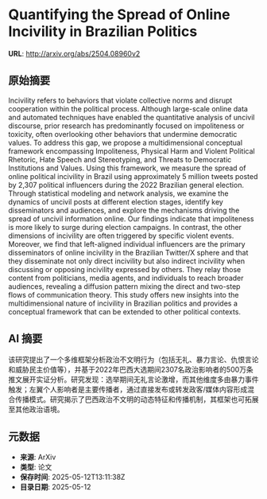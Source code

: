 # Quantifying the Spread of Online Incivility in Brazilian Politics

**URL**: http://arxiv.org/abs/2504.08960v2

## 原始摘要

Incivility refers to behaviors that violate collective norms and disrupt
cooperation within the political process. Although large-scale online data and
automated techniques have enabled the quantitative analysis of uncivil
discourse, prior research has predominantly focused on impoliteness or
toxicity, often overlooking other behaviors that undermine democratic values.
To address this gap, we propose a multidimensional conceptual framework
encompassing Impoliteness, Physical Harm and Violent Political Rhetoric, Hate
Speech and Stereotyping, and Threats to Democratic Institutions and Values.
Using this framework, we measure the spread of online political incivility in
Brazil using approximately 5 million tweets posted by 2,307 political
influencers during the 2022 Brazilian general election. Through statistical
modeling and network analysis, we examine the dynamics of uncivil posts at
different election stages, identify key disseminators and audiences, and
explore the mechanisms driving the spread of uncivil information online. Our
findings indicate that impoliteness is more likely to surge during election
campaigns. In contrast, the other dimensions of incivility are often triggered
by specific violent events. Moreover, we find that left-aligned individual
influencers are the primary disseminators of online incivility in the Brazilian
Twitter/X sphere and that they disseminate not only direct incivility but also
indirect incivility when discussing or opposing incivility expressed by others.
They relay those content from politicians, media agents, and individuals to
reach broader audiences, revealing a diffusion pattern mixing the direct and
two-step flows of communication theory. This study offers new insights into the
multidimensional nature of incivility in Brazilian politics and provides a
conceptual framework that can be extended to other political contexts.


## AI 摘要

该研究提出了一个多维框架分析政治不文明行为（包括无礼、暴力言论、仇恨言论和威胁民主价值等），并基于2022年巴西大选期间2307名政治影响者的500万条推文展开实证分析。研究发现：选举期间无礼言论激增，而其他维度多由暴力事件触发；左翼个人影响者是主要传播者，通过直接发布或转发政客/媒体内容形成混合传播模式。研究揭示了巴西政治不文明的动态特征和传播机制，其框架也可拓展至其他政治语境。

## 元数据

- **来源**: ArXiv
- **类型**: 论文
- **保存时间**: 2025-05-12T13:11:38Z
- **目录日期**: 2025-05-12
